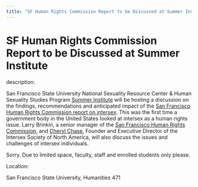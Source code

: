 ```yaml
---
title: "SF Human Rights Commission Report to be Discussed at Summer Institute"
---
```


# SF Human Rights Commission Report to be Discussed at Summer Institute

  
description:  
  


San Francisco State University National Sexuality Resource Center & Human Sexuality Studies Program [Summer Institute][1] will be hosting a discussion on the findings, recommendations and anticipated impact of the [San Francisco Human Rights Commission report on intersex][2]. This was the first time a government body in the United States looked at intersex as a human rights issue. Larry Brinkin, a senior manager of the [San Francisco Human Rights Commission][3], and [Cheryl Chase][4], Founder and Executive Director of the Intersex Society of North America, will also discuss the issues and challenges of intersex individuals.

  
  


Sorry. Due to limited space, faculty, staff and enrolled students only please.

  


  


  
Location:  
  
San Francisco State University, Humanities 471

 [1]: http://nsrc.sfsu.edu/summerinstitute
 [2]: /node/841
 [3]: http://www.sfhrc.org
 [4]: /node/576/